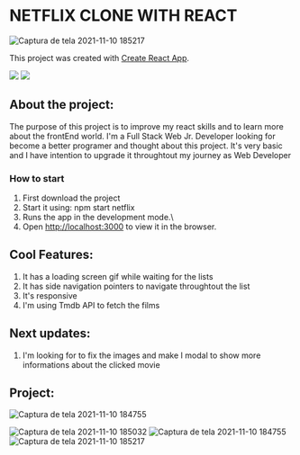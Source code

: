 # NETFLIX CLONE WITH REACT
![Captura de tela 2021-11-10 185217](https://user-images.githubusercontent.com/83103221/141206708-c19b40a3-02a9-4892-9166-4ce9ede19f02.png)


This project was created with [Create React App](https://github.com/facebook/create-react-app).

<img  src="https://img.shields.io/badge/JavaScript-323330?style=for-the-badge&logo=javascript&logoColor=F7DF1E"/> 
<img src="https://img.shields.io/badge/React-20232A?style=for-the-badge&logo=react&logoColor=61DAFB" />

## About the project:
The purpose of this project is to improve my react skills and to learn more about the frontEnd world.
I'm a Full Stack Web Jr. Developer looking for become a better programer and thought about this project.
It's very basic and I have intention to upgrade it throughtout my journey as Web Developer

### How to start

1. First download the project
1. Start it using: npm start netflix
1. Runs the app in the development mode.\
1. Open [http://localhost:3000](http://localhost:3000) to view it in the browser.

## Cool Features:
1. It has a loading screen gif while waiting for the lists 
2. It has side navigation pointers to navigate throughtout the list
3. It's responsive
4. I'm using Tmdb API to fetch the films

## Next updates:
1. I'm looking for to fix the images and make I modal to show more informations about the clicked movie

## Project: 

![Captura de tela 2021-11-10 184755](https://user-images.githubusercontent.com/83103221/141206208-4a9a8d3f-14f2-4a74-9f84-dfad75a4a268.png)

![Captura de tela 2021-11-10 185032](https://user-images.githubusercontent.com/83103221/141206618-571a7dda-3c84-48a3-b864-0e32d323bb43.png)
![Captura de tela 2021-11-10 184755](https://user-images.githubusercontent.com/83103221/141206627-870b0537-eb1f-4a13-91b2-e8fb1d689884.png)
![Captura de tela 2021-11-10 185217](https://user-images.githubusercontent.com/83103221/141206708-c19b40a3-02a9-4892-9166-4ce9ede19f02.png)
